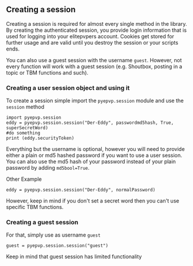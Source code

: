 Creating a session
---
Creating a session is required for almost every single method in the library. By creating the authenticated session, you  provide login information that is used for logging into your elitepvpers account. Cookies get stored for further usage and are valid until you destroy the session or your scripts ends.

You can also use a guest session with the username `guest`. However, not every function will work with a guest session (e.g. Shoutbox, posting in a topic or TBM functions and such).


### Creating a user session object and using it

To create a session simple import the `pyepvp.session` module and use the `session` method

    import pyepvp.session
    eddy = pyepvp.session.session("Der-Eddy", passwordmd5hash, True, superSecretWord)
    #do something
    print (eddy.securityToken)

Everything but the username is optional, however you will need to provide either a plain or md5 hashed password if you want to use a user session.  You can also use the md5 hash of your password instead of your plain password by adding `md5bool=True`.  

Other Example

    eddy = pyepvp.session.session("Der-Eddy", normalPassword)

However, keep in mind if you don't set a secret word then you can't use specific TBM functions.


### Creating a guest session

For that, simply use as username `guest`

    guest = pyepvp.session.session("guest")

Keep in mind that guest session has limited functionality

